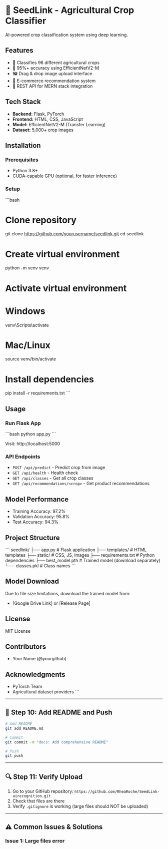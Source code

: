 # 🌱 SeedLink - Agricultural Crop Classifier

AI-powered crop classification system using deep learning.

## Features
- 🌾 Classifies 96 different agricultural crops
- 🎯 95%+ accuracy using EfficientNetV2-M
- 🖼️ Drag & drop image upload interface
- 🛒 E-commerce recommendation system
- 🔌 REST API for MERN stack integration

## Tech Stack
- **Backend:** Flask, PyTorch
- **Frontend:** HTML, CSS, JavaScript
- **Model:** EfficientNetV2-M (Transfer Learning)
- **Dataset:** 5,000+ crop images

## Installation

### Prerequisites
- Python 3.8+
- CUDA-capable GPU (optional, for faster inference)

### Setup
\`\`\`bash
# Clone repository
git clone https://github.com/yourusername/seedlink.git
cd seedlink

# Create virtual environment
python -m venv venv

# Activate virtual environment
# Windows
venv\Scripts\activate
# Mac/Linux
source venv/bin/activate

# Install dependencies
pip install -r requirements.txt
\`\`\`

## Usage

### Run Flask App
\`\`\`bash
python app.py
\`\`\`

Visit: http://localhost:5000

### API Endpoints
- `POST /api/predict` - Predict crop from image
- `GET /api/health` - Health check
- `GET /api/classes` - Get all crop classes
- `GET /api/recommendations/<crop>` - Get product recommendations

## Model Performance
- Training Accuracy: 97.2%
- Validation Accuracy: 95.8%
- Test Accuracy: 94.3%

## Project Structure
\`\`\`
seedlink/
├── app.py                 # Flask application
├── templates/            # HTML templates
├── static/              # CSS, JS, images
├── requirements.txt     # Python dependencies
├── best_model.pth      # Trained model (download separately)
└── classes.pkl         # Class names
\`\`\`

## Model Download
Due to file size limitations, download the trained model from:
- [Google Drive Link] or [Release Page]

## License
MIT License

## Contributors
- Your Name (@yourgithub)

## Acknowledgments
- PyTorch Team
- Agricultural dataset providers
\`\`\`

---

## 🎨 Step 10: Add README and Push
```bash
# Add README
git add README.md

# Commit
git commit -m "docs: Add comprehensive README"

# Push
git push
```

---

## 🔍 Step 11: Verify Upload

1. Go to your GitHub repository: `https://github.com/RheaRoche/SeedLink-airecognition.git`
2. Check that files are there
3. Verify `.gitignore` is working (large files should NOT be uploaded)

---

## ⚠️ Common Issues & Solutions

### Issue 1: Large files error